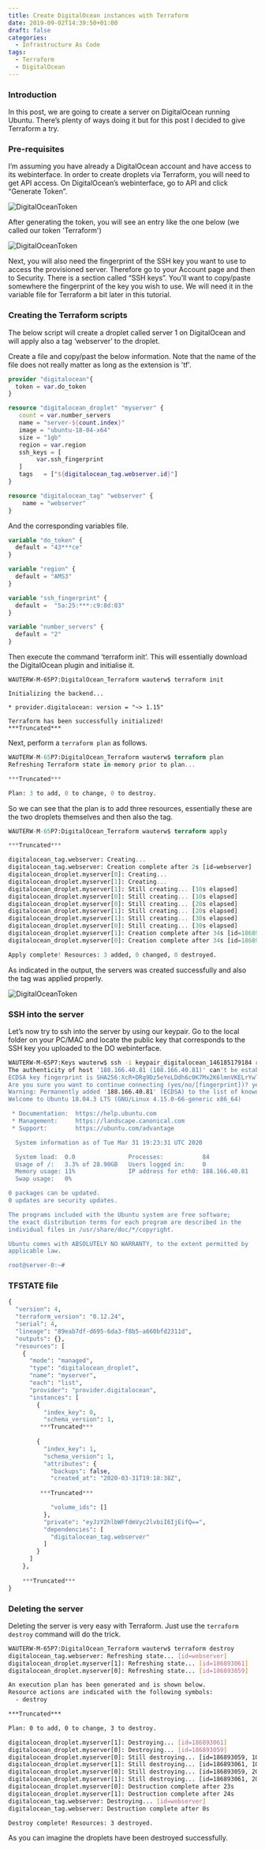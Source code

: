 ```yaml
---
title: Create DigitalOcean instances with Terraform
date: 2019-09-02T14:39:50+01:00
draft: false
categories:
  - Infrastructure As Code
tags:
  - Terraform
  - DigitalOcean
---
```

### Introduction

In this post, we are going to create a server on DigitalOcean running Ubuntu. There’s plenty of ways doing it but for this post I decided to give Terraform a try.

### Pre-requisites
I’m assuming you have already a DigitalOcean account and have access to its webinterface. In order to create droplets via Terraform, you will need to get API access. On DigitalOcean’s webinterface, go to API and click “Generate Token”.

![DigitalOceanToken](/images/2019-09-02-1.png)

After generating the token, you will see an entry like the one below (we called our token 'Terraform')

![DigitalOceanToken](/images/2019-09-02-2.png)

Next, you will also need the fingerprint of the SSH key you want to use to access the provisioned server. Therefore go to your Account page and then to Security. There is a section called “SSH keys”. You’ll want to copy/paste somewhere the fingerprint of the key you wish to use. We will need it in the variable file for Terraform a bit later in this tutorial.

### Creating the Terraform scripts

The below script will create a droplet called server 1 on DigitalOcean and will apply also a tag ‘webserver’ to the droplet.

Create a file and copy/past the below information. Note that the name of the file does not really matter as long as the extension is 'tf'.

```terraform
provider "digitalocean"{
  token = var.do_token
}

resource "digitalocean_droplet" "myserver" {
   count = var.number_servers
   name = "server-${count.index}"
   image = "ubuntu-18-04-x64"
   size = "1gb"
   region = var.region
   ssh_keys = [
        var.ssh_fingerprint
   ]
   tags   = ["${digitalocean_tag.webserver.id}"]  
}

resource "digitalocean_tag" "webserver" {
    name = "webserver"
}
```
And the corresponding variables file.

```terraform
variable "do_token" {
  default = "43***ce"
}

variable "region" {
  default = "AMS3"
}

variable "ssh_fingerprint" {
  default =  "5a:25:***:c9:8d:03"
}

variable "number_servers" {
  default = "2"
}
```
Then execute the command ‘terraform init’. This will essentially download the DigitalOcean plugin and initialise it.

```
WAUTERW-M-65P7:DigitalOcean_Terraform wauterw$ terraform init

Initializing the backend...

* provider.digitalocean: version = "~> 1.15"

Terraform has been successfully initialized!
***Truncated***
```
Next, perform a `terraform plan` as follows.

```terraform
WAUTERW-M-65P7:DigitalOcean_Terraform wauterw$ terraform plan
Refreshing Terraform state in-memory prior to plan...

***Truncated***

Plan: 3 to add, 0 to change, 0 to destroy.
```
So we can see that the plan is to add three resources, essentially these are the two droplets themselves and then also the tag.

```terraform
WAUTERW-M-65P7:DigitalOcean_Terraform wauterw$ terraform apply

***Truncated***

digitalocean_tag.webserver: Creating...
digitalocean_tag.webserver: Creation complete after 2s [id=webserver]
digitalocean_droplet.myserver[0]: Creating...
digitalocean_droplet.myserver[1]: Creating...
digitalocean_droplet.myserver[1]: Still creating... [10s elapsed]
digitalocean_droplet.myserver[0]: Still creating... [10s elapsed]
digitalocean_droplet.myserver[0]: Still creating... [20s elapsed]
digitalocean_droplet.myserver[1]: Still creating... [20s elapsed]
digitalocean_droplet.myserver[1]: Still creating... [30s elapsed]
digitalocean_droplet.myserver[0]: Still creating... [30s elapsed]
digitalocean_droplet.myserver[1]: Creation complete after 34s [id=186893061]
digitalocean_droplet.myserver[0]: Creation complete after 34s [id=186893059]

Apply complete! Resources: 3 added, 0 changed, 0 destroyed.
```
As indicated in the output, the servers was created successfully and also the tag was applied properly.

![DigitalOceanToken](/images/2019-09-02-3.png)

### SSH into the server

Let’s now try to ssh into the server by using our keypair. Go to the local folder on your PC/MAC and locate the public key that corresponds to the SSH key you uploaded to the DO webinterface.

```bash
WAUTERW-M-65P7:Keys wauterw$ ssh -i keypair_digitalocean_146185179184 root@188.166.40.81
The authenticity of host '188.166.40.81 (188.166.40.81)' can't be established.
ECDSA key fingerprint is SHA256:XcR+DRg9Dz5eYeLDdh6c0K7Mx2K6lmnVKELrYwT1wQk.
Are you sure you want to continue connecting (yes/no/[fingerprint])? yes
Warning: Permanently added '188.166.40.81' (ECDSA) to the list of known hosts.
Welcome to Ubuntu 18.04.3 LTS (GNU/Linux 4.15.0-66-generic x86_64)

 * Documentation:  https://help.ubuntu.com
 * Management:     https://landscape.canonical.com
 * Support:        https://ubuntu.com/advantage

  System information as of Tue Mar 31 19:23:31 UTC 2020

  System load:  0.0               Processes:           84
  Usage of /:   3.3% of 28.90GB   Users logged in:     0
  Memory usage: 11%               IP address for eth0: 188.166.40.81
  Swap usage:   0%

0 packages can be updated.
0 updates are security updates.

The programs included with the Ubuntu system are free software;
the exact distribution terms for each program are described in the
individual files in /usr/share/doc/*/copyright.

Ubuntu comes with ABSOLUTELY NO WARRANTY, to the extent permitted by
applicable law.

root@server-0:~# 
```
### TFSTATE file

```terraform
{
  "version": 4,
  "terraform_version": "0.12.24",
  "serial": 4,
  "lineage": "89eab7df-d695-6da3-f8b5-a660bfd2311d",
  "outputs": {},
  "resources": [
    {
      "mode": "managed",
      "type": "digitalocean_droplet",
      "name": "myserver",
      "each": "list",
      "provider": "provider.digitalocean",
      "instances": [
        {
          "index_key": 0,
          "schema_version": 1,
         ***Truncated***
         
        {
          "index_key": 1,
          "schema_version": 1,
          "attributes": {
            "backups": false,
            "created_at": "2020-03-31T19:18:38Z",
        
         ***Truncated*** 

            "volume_ids": []
          },
          "private": "eyJzY2hlbWFfdmVyc2lvbiI6IjEifQ==",
          "dependencies": [
            "digitalocean_tag.webserver"
          ]
        }
      ]
    },
    
    ***Truncated***
}


```

### Deleting the server

Deleting the server is very easy with Terraform. Just use the `terraform destroy` command will do the trick.

```bash
WAUTERW-M-65P7:DigitalOcean_Terraform wauterw$ terraform destroy
digitalocean_tag.webserver: Refreshing state... [id=webserver]
digitalocean_droplet.myserver[1]: Refreshing state... [id=186893061]
digitalocean_droplet.myserver[0]: Refreshing state... [id=186893059]

An execution plan has been generated and is shown below.
Resource actions are indicated with the following symbols:
  - destroy

***Truncated***

Plan: 0 to add, 0 to change, 3 to destroy.

digitalocean_droplet.myserver[1]: Destroying... [id=186893061]
digitalocean_droplet.myserver[0]: Destroying... [id=186893059]
digitalocean_droplet.myserver[0]: Still destroying... [id=186893059, 10s elapsed]
digitalocean_droplet.myserver[1]: Still destroying... [id=186893061, 10s elapsed]
digitalocean_droplet.myserver[0]: Still destroying... [id=186893059, 20s elapsed]
digitalocean_droplet.myserver[1]: Still destroying... [id=186893061, 20s elapsed]
digitalocean_droplet.myserver[0]: Destruction complete after 23s
digitalocean_droplet.myserver[1]: Destruction complete after 24s
digitalocean_tag.webserver: Destroying... [id=webserver]
digitalocean_tag.webserver: Destruction complete after 0s

Destroy complete! Resources: 3 destroyed.
```
As you can imagine the droplets have been destroyed successfully.


